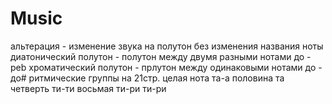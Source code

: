 # Music
альтерация - изменение звука на полутон без изменения названия ноты
диатонический полутон - полутон между двумя разными нотами до - реb
хроматический полутон - прлутон между одинаковыми нотами до - до#
ритмические группы на 21стр.
  целая нота та-а
  половина та
  четверть ти-ти
  восьмая ти-ри ти-ри
